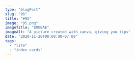 ```yaml
---
type: "blogPost"
slug: "95"
title: "#95"
image: "95.png"
imageTitle: "BOOBAE"
imageAlt: "A picture created with canva, giving you tips"
date: "2020-11-20T00:00:00-07:00"
tags:
  - "life"
  - "index cards"
---
```

